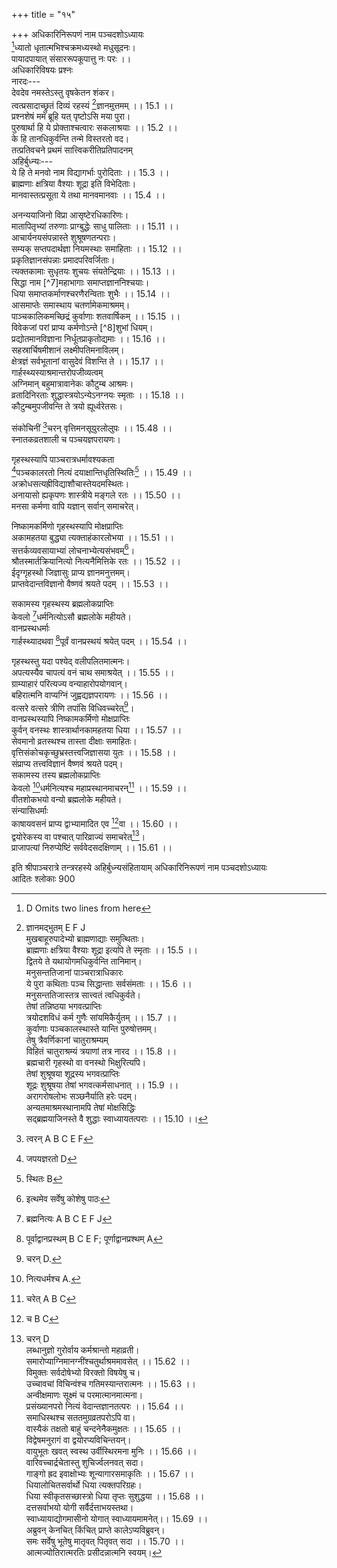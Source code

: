 +++
title = "१५"

+++
अधिकारिनिरूपणं नाम पञ्चदशोऽध्यायः  
[^1]ध्यातो धृतात्मभिश्चक्रमध्यस्थो मधुसूदनः।  
पायादपायात् संसाररूपकूपात्तु नः परः ।।  
अधिकारिविषयः प्रश्नः  
नारदः---  
देवदेव नमस्तेऽस्तु वृषकेतन शंकर।  
त्वत्प्रसादाच्छ्रुतं दिव्यं रहस्यं [^2]ज्ञानमुत्तमम् ।। 15.1 ।।  
प्रश्नशेषं मम ब्रूहि यत् पृष्टोऽसि मया पुरा।  
पुरुषार्था हि ये प्रोक्ताश्चत्वारः सकलाश्रयाः ।। 15.2 ।।  
के हि तानधिकुर्वन्ति तन्मे विस्तरतो वद।  
तत्प्रतिवचने प्रथमं सात्त्विकरीतिप्रतिपादनम्  
अहिर्बुध्न्यः---  
ये हि ते मनवो नाम विद्यागर्भाः पुरोदिताः ।। 15.3 ।।  
ब्राह्मणाः क्षत्रिया वैश्याः शूद्रा इति विभेदिताः।  
मानवास्तत्प्रसूता ये तथा मानवमानवाः ।। 15.4 ।।  

[^1]:  D Omits two lines from here  

[^2]: ज्ञानमद्भुतम् E F J  
मुखबाहूरुपादेभ्यो ब्राह्मणाद्याः समुत्थिताः।  
ब्राह्मणाः क्षत्रिया वैश्याः शूद्रा इत्यपि ते स्मृताः ।। 15.5 ।।  
द्वितये ते यथायोगमधिकुर्वन्ति तानिमान्।  
मनुसन्ततिजानां पाञ्चरात्राधिकारः  
ये पुरा कथिताः पञ्च सिद्धान्ताः सर्वसंमताः ।। 15.6 ।।  
मनुसन्ततिजास्तत्र सात्त्वतं [^3]त्वधिकुर्वते।  
तेषां तन्निष्ठया भगवत्प्राप्तिः  
त्रयोदशविधं कर्म [^4]गुणैः सांयमिकैर्युतम् ।। 15.7 ।।  
कुर्वाणाः पञ्चकालस्थास्ते यान्ति पुरुषोत्तमम्।  
तेषु त्रैवर्णिकानां चातुराश्रम्यम्  
विहितं चातुराश्रम्यं [^5]त्रयाणां तत्र नारद ।। 15.8 ।।  
ब्रह्मचारी गृहस्थो वा वनस्थो भिक्षुरित्यपि।  
तेषां शुश्रूषया शूद्रस्य भगवत्प्राप्तिः  
शूद्रः शुश्रूषया तेषां भगवत्कर्मसाधनात् ।। 15.9 ।।  
अरागरोषलोभः सञ्छनैर्याति हरेः पदम्।  
अन्यतमाश्रमस्थानामपि तेषां मोक्षसिद्धिः  
[^6]सद्ब्रह्मयाजिनस्ते वै शुद्धाः स्वाध्यायतत्पराः ।। 15.10 ।।  

[^3]: चाधिकुर्वते A B C J  

[^4]: गुणैः समधिकैर्युतम् B C  

[^5]: त्रयाणां तदनन्तरम् C  

[^6]: D omits four lines from here  
  
अनन्ययाजिनो विप्रा आसृष्टेरधिकारिणः।  
मातापितृभ्यां तरुणाः प्राग्बुद्धेः साधु पालिताः ।। 15.11 ।।  
आचार्यनयसंपन्नास्ते शुश्रूषणतन्पराः।  
सम्यक् सप्तपदार्थज्ञा नियमस्थाः समाहिताः ।। 15.12 ।।  
प्रकृतिज्ञानसंपन्नाः प्रमादपरिवर्जिताः।  
त्यक्तकामाः सुधृतयः शुचयः संयतेन्द्रियाः ।। 15.13 ।।  
सिद्धा नाम [^7]महाभागाः समाप्तज्ञाननिश्चयाः।  
धिया समाप्तकर्माणश्चरणैरन्विताः शुभैः ।। 15.14 ।।  
आसमाप्तेः समास्थाय चतर्णामेकमाश्रमम्।  
पाञ्चकालिकमच्छिद्रं कुर्वाणाः शतवार्षिकम् ।। 15.15 ।।  
विवेकजां परां प्राप्य कर्मणोऽन्ते [^8]शुभां धियम्।  
प्रद्योतमानविज्ञाना निर्धूतप्राकृतोद्यमाः ।। 15.16 ।।  
सहस्रार्चिषमीशानं लक्ष्मीपतिमनाविलम्।  
क्षेत्रज्ञं सर्वभूतानां वासुदेवं विशन्ति ते ।। 15.17 ।।  
गार्हस्थ्यस्याश्रमान्तरोपजीव्यत्वम्  
अग्निमान् बहुमात्रावानेकः कौटुम्ब आश्रमः।  
व्रतादिनिरताः शुद्धास्त्रयोऽन्येऽनग्नयः स्मृताः ।। 15.18 ।।  
कौटुम्बमुपजीवन्ति ते त्रयो ह्यूर्ध्वरेतसः।  

[^1]:  महाभाग D  

[^2]: धियं शुभाम् B C.  
सात्त्विकरीतिनिगमनम्  
गदिता सात्त्विकी [^9]रीतिरिति ते लेशतो मुने ।। 15.19 ।।  
अथ त्रय्यादिरीतिकथनारम्भः  
एवं विस्तरतो मेऽद्य रीतिमन्यां निशामय।  
मुखबाहुरुपज्जानां त्रय्याद्यधिकारः  
ये हि ब्रह्ममुखादिभ्यो वर्णाश्चत्वार उद्गताः ।। 15.20 ।।  
ते सम्यगधिकुर्वन्ति त्रय्यादीनां चतुष्टयम्।  
त्रयीनिष्ठानां फलसिद्धिः; सांक्यादिनिष्ठानां क्रमात् पञ्चरात्रारोहणं च  
त्रयीस्था एव सिध्यन्ति सांख्यादिष्वपि च त्रिषु।।  
आरोहन्तीच्छया तेऽपि सात्त्वतं शासनं परम्।  
पाशुपतनिष्ठानां त्रयीधर्माननुष्ठातृत्वम्  
प्राप्ताः पाशुपतं ये हि धर्मं ब्राह्मणपूर्वकाः ।। 15.22 ।।  
न धर्ममनुतिष्ठन्ति त्रयीस्थं ते पुनर्मुने।  
पञ्चरात्रं प्रविश्येव नान्यं धर्मं वितन्वते ।। 15.23 ।।  
सांख्यानां नैष्कर्म्यम्  
निष्कर्माणः स्मृताः सांख्याः प्रसंक्यानैकतत्पराः।  
योगनिष्ठानां वैदिककर्मानुष्ठातृत्वम्  
नित्यनैमित्तिकैर्युक्तो योगी योगाङ्गवाञ्छया ।। 15.24 ।।  

[^9]:  रीतिर्लेशतस्ते महामुने A.  
कुर्यादलब्धलाभाय लब्धवृद्धय एव च।  
ब्रह्मिष्ठो वैदिकं कर्म नित्यं नैमित्तिकं तथा ।। 15.25 ।।  
त्रय्यादिमार्गगा रीतिर्नारदैषा प्रदर्शिता।  
वर्णाश्रमतद्धर्माणां निरूपणम्  
वर्णाश्रमविभागं मे धर्मैः सह निशामय ।। 15.26 ।।  
चत्वारो वर्णाः  
वर्णाश्चत्वार उद्दिष्टा ब्राह्मणादिक्रमेण ये[^10]।  
आद्यानां त्रयाणां वेदाध्ययनं द्विजातित्वं च  
अधीयीरंस्त्रयो वर्णाः पूर्वे भूत्वा द्विजातयः ।। 15.27 ।।  
शूद्रस्य द्विजशुश्रूषा, एकजातित्वं च  
चतुर्थ [^11]एकजातिस्ताञ्छुश्रूषेतानहंकृतः।  
याजनाध्यापनप्रतिग्रहा ब्राह्मणस्यैव  
ब्राह्मणो नाम यो वर्ण आद्यो ब्रह्ममुखोद्गतः ।। 15.28 ।।  
स त्रीनध्यापयेदेतान् ब्राह्मणादीननुक्रमात्।  
याजयेच्च यथाकामं वृत्त्यर्थमनसूयया ।। 15.29 ।।  
त्रिभ्यश्च प्रतिगृह्णीयादेष वैशेषिको विधिः।  
शस्त्रधारणादिकं क्षत्रियस्य  
शस्त्राणां धारणं नित्यं क्षत्रजातेर्विशेषणम् ।। 15.30 ।।  

[^10]: वै A B C E F J  

[^11]: एकजातिस्त्रीन् E F J  
क्षतत्राणां यथाशास्त्रं प्रजानां परिपालनम्।  
कृष्यादिकं वैश्यस्य  
विशो वैशेषिकी वृत्तिः कृषिगोरक्षवाणिजम् ।। 15.31 ।।  
इज्याध्ययनदानानि त्रयाणां तुल्यानि  
इज्याध्ययनदानं तु द्विजातीनामिदं समम्।  
नित्यं [^12]धर्मार्थमेवैतत् तत्र हिंसादिवर्जनम् ।। 15.32 ।।  
शुश्रूषा शूद्रस्य धर्मो वृत्त्यर्था च  
शुश्रूषैव तु शूद्रस्य धर्मो वृत्त्यर्थमेव च।  
श्रेष्ठा ब्राह्मणशुश्रूषा कनिष्ठे त्वपरे स्मृते ।। 15.33 ।।  
चतुर्णां सामान्यधर्माः  
अहिंसा सत्यमक्रोधः स्वदारनिरतिर्दया।  
चतुर्ष्वेतेषु धर्मोऽयं सामान्येन विधीयते ।। 15.34 ।।  
ब्राह्मणोत्तमक्षत्रिययोस्चातुराश्रम्यम्  
[^13]ब्रह्मणश्चातुराश्रम्यं क्षत्रस्य तु कथंचन।  
क्षत्रियवैश्ययोराद्यमाश्रमत्रयम्  
[^14]त्रयं चाद्यं क्षत्रविशोर्नियतं धर्मलक्षणम् ।। 15.35 ।।  

[^12]: धर्मार्थ एवैतत् A B C E F  

[^13]: ब्राह्मणे चातुराश्रम्यम् B C E F J  

[^14]: त्रय्याश्रम्यम् D; त्रयं त्वाद्यम् E F  
त्रैवर्णकानां प्रागुपनयनात् कामचारः  
आचार्यजन्मनः [^15]पूर्वमव्रतास्ते द्विजातयः।  
उपनयने द्वितीयं जन्म  
आचार्याज्जन्म सावित्र्यां द्वितीयं दिव्यमिष्यते ।। 15.36 ।।  
यज्ञदीक्षायां तृतीयम्  
ते[^16] त्रयो यज्ञदीक्षायां जन्म प्राप्य तृतीयकम्।  
तेषां स्वाध्यायनिष्ठानां देवतुल्यत्वम्  
[^17]ब्राह्मणाः सवनस्थार्याः सवनान्ते यथाक्रमम् ।। 15.37 ।।  
स्वाध्याये वर्तमानास्ते देवाः सर्वेऽपि ते त्रयः।  
आश्रमधर्माः  
इति ते कथिता वर्णा आश्रमानपि मे श्रृणु ।। 15.38 ।।  
उपकुर्वाणब्रह्मचारिधर्माः  
आचार्याज्जन्म संप्राप्य तदन्ते नियतं [^18]वसन्।  
[^19]तद्धर्मकारी तन्निष्ठस्तद्भक्तस्तत्परायणः ।। 15.39 ।।  
तन्निवेदितसर्वार्थो भिक्षार्थी तत्कुलाद्बहिः।  
कर्मशेषण चाचार्यादिच्छन् स्वाध्यायमत्वरः ।। 15.40 ।।  

[^15]: पूर्वमप्रजास्ते D  

[^16]: त्रयोऽपि यज्ञदीक्षायाम् D  

[^17]: ब्राह्मणः सवनस्थास्ते सवनान्ते यथा यथा D  

[^18]: वसेत् A B C E F J  

[^19]:  तत्कर्मकारी D  
उपासीत बहिः संध्ये [^20]नित्यस्नाय्यनसूयकः।  
कुर्वन्निन्द्रियसंरोधं[^21] भूतानामनुकम्पकः ।। 15.41 ।।  
वह्निं समिद्भिरिन्धान उभे संध्ये समाहितः।  
धर्मज्ञसमयस्थं चाप्याचरन्नात्मनो व्रतम् ।। 15.42 ।।  
उपकुर्वाणको नाम स्वाध्याये सिध्यति द्विजः।  
समाप्तब्रह्मचर्यस्येच्छया आश्रमान्तरप्राप्तिः  
वेदस्नायी व्रतस्नायी गुरवे दक्षिणां ददत् ।। 15.43 ।।  
प्राप्यानुज्ञां गुरोरिच्छेच्चतुर्णामेकमाश्रमम्।  
नैष्ठिकब्रह्मचारिधर्माः  
यदीच्छेद् ब्रह्मचर्यं स ब्रह्मचारी स्वमाश्रमम् ।। 15.44 ।।  
आचार्यमेव सेवेत युक्त आ देहपातनात्।  
जिज्ञासुर्ब्रह्मचारी स लभेत ज्ञानमुत्तमम् ।। 15.45 ।।  
अन्यथा पुण्यलोपः स्यादिति वेदानुशासनम्।  
गृहस्थधर्माः  
अथ चेद्रोचयेत् कर्तुं गार्हस्थ्यं धर्ममुत्तमम् ।। 15.46 ।।  
लब्धानुज्ञो गुरोः स्नात्वा संप्राप्य विधिवत् स्त्रियम्।  
तया सह चरेद्धर्मं नित्यं स्वाध्यायतत्परः ।। 15.47 ।।  
श्राद्धकृत् सत्यवादी च नित्यं चैवातिथिप्रियः।  

[^20]:  नित्यं स्यादनसूयकः A B C E F J  

[^21]: संकोचम् A B C E F J  
  
संकोचिनीं [^22]चरन् वृत्तिमनसूयुरलोलुपः ।। 15.48 ।।  
स्नातकव्रतशाली च पञ्चयज्ञपरायणः।  
  
गृहस्थस्यापि पाञ्चरात्रधर्मावश्यकता  
[^23]पञ्चकालरतो नित्यं दयाक्षान्तिधृतिस्थितिः[^24] ।। 15.49 ।।  
अक्रोधसत्यह्रीविद्याशौचास्तेयदमस्थितः।  
अनायासो ह्यकृपणः शास्त्रीये मङ्गले रतः ।। 15.50 ।।  
मनसा कर्मणा वापि यज्ञान् सर्वान् समाचरेत्।  
  
निष्कामकर्मिणो गृहस्थस्यापि मोक्षप्राप्तिः  
अकामहतया बुद्ध्या त्यक्ताहंकारलोभया ।। 15.51 ।।  
सत्तर्कव्यवसायाभ्यां लोचनाभ्येत्यसंभवम्[^25]।  
श्रौतस्मार्तक्रियानित्यो नित्यनैमित्तिके रतः ।। 15.52 ।।  
ईदृग्गृहस्थो जिज्ञासुः प्राप्य ज्ञानमनुत्तमम्।  
प्राप्तवेदान्तविज्ञानो वैष्णवं श्रयते पदम् ।। 15.53 ।।  
  
सकामस्य गृहस्थस्य ब्रह्मलोकप्राप्तिः  
केवलो [^26]धर्मनित्योऽसौ ब्रह्मलोके महीयते।  
वानप्रस्थधर्माः  
गार्हस्थ्यादथवा [^27]पूर्वं वानप्रस्थयं श्रयेत् पदम् ।। 15.54 ।।  

[^22]: त्वरन् A B C E F  

[^23]: जपयज्ञरतो D  

[^24]: स्थितः B  

[^25]: इत्थमेव सर्वेषु कोशेषु पाठः  

[^26]: ब्रह्मनित्यः A B C E F J  

[^27]: पूर्वाद्वानप्रस्थम् B C E F; पूर्णाद्वानप्रश्थम् A  
  
गृहस्थस्तु यदा पश्येद् वलीपलितमात्मनः।  
अपत्यस्यैव चापत्यं वनं चाथ समाश्रयेत् ।। 15.55 ।।  
ग्राम्याहारं परित्यज्य वन्याहारोपयोगवान्।  
बहिरात्मनि वाप्यग्निं जुह्वद्यज्ञपरायणः ।। 15.56 ।।  
वत्सरे वत्सरे त्रीणि तपांसि विधिवच्चरेत्[^28]।  
वानप्रस्थस्यापि निष्कामकर्मिणो मोक्षप्राप्तिः  
कुर्वन् वनस्थः शास्त्रार्थानकामहतया धिया ।। 15.57 ।।  
सेवमानो व्रतस्थश्च तास्ता दीक्षाः समाहितः।  
वृत्तिसंकोचकृच्छुभ्रस्तत्त्वजिज्ञासया युतः ।। 15.58 ।।  
संप्राप्य तत्त्वविज्ञानं वैष्णवं श्रयते पदम्।  
सकामस्य तस्य ब्रह्मलोकप्राप्तिः  
केवलो [^29]धर्मनित्यश्च महाप्रस्थानमाचरन्[^30] ।। 15.59 ।।  
वीतशोकभयो वन्यो ब्रह्मलोके महीयते।  
संन्यासिधर्माः  
काषायवसनं प्राप्य द्वाभ्यामादित एव [^31]वा ।। 15.60 ।।  
द्वयोरेकस्य वा पश्चात् पारिव्राज्यं समाचरेत्[^32]।  
प्राजापत्यां निरुप्येष्टिं सर्ववेदसदक्षिणाम् ।। 15.61 ।।  

[^28]:  चरन् D.  

[^29]:  नित्यधर्मश्च A.  

[^30]: चरेत् A B C  

[^31]:  च B C  

[^32]: चरन् D  
लब्धानुज्ञो गुरोर्वाय [^33]कर्मश्रान्तो महाव्रती।  
समारोप्याग्निमानग्नींश्चतुर्थाश्रममावसेत्[^34] ।। 15.62 ।।  
विमुक्तः सर्वदोषेभ्यो विरक्तो विषयेषु च।  
उच्चावचां विचिन्वंश्च गतिमस्यान्तरात्मनः ।। 15.63 ।।  
अन्वीक्षमाणः सूक्ष्मं च परमात्मानमात्मना।  
प्रसंख्यानपरो नित्यं वेदान्तज्ञानतत्परः ।। 15.64 ।।  
समाधिस्थश्च सततमुग्रव्रतपरोऽपि वा।  
वास्यैकं तक्षतो बाहुं चन्दनेनैकमुक्षतः ।। 15.65 ।।  
विद्वेषमनुरागं वा द्वयोरप्यविचिन्तयन्।  
वायुभूतः खवत् स्वस्थ उर्वीस्थिरमना मुनिः ।। 15.66 ।।  
वारिवच्चार्द्रचेतास्तु शुचिर्ज्वलनवत् सदा।  
गाङ्गो ह्रद इवाक्षोभ्यः शून्यागारसमाकृतिः ।। 15.67 ।।  
धियालोचितसर्वार्थो धिया त्यक्तपरिग्रहः।  
धिया स्वीकृतसच्छास्त्रो धिया तृप्तः सुशुद्धया ।। 15.68 ।।  
दत्तसर्वाभयो योगी [^35]सर्वैर्दत्ताभयस्तथा।  
स्वाध्यायाद्योगमासीनो योगात् स्वाध्यायमामनेत्[^36]।। 15.69 ।।  
अब्रुवन् केनचित् किंचित् प्राप्ते कालेऽप्यविब्रुवन्।  
समः सर्वेषु भूतेषु मातृवत् पितृवत् सदा ।। 15.70 ।।  
आत्मज्योतिरात्मरतिः प्रसीदन्नात्मनि स्वयम्।  

[^33]:  कर्मशान्तः A B C; कर्माश्रान्तः E  

[^34]:  आवसन् A B C E F J  

[^35]: सर्वैर्मुक्ताभयः D  

[^36]:  आत्मनः D  
प्रज्ञाप्रासादमारूढो विमुक्तः सर्वतो जनैः ।। 15.71 ।।  
भूमिष्ठानिव शैलस्थः पश्यन् सर्वानवस्थितान्।  
[^37]कैश्चिन्मूक इति प्रोक्तः कैश्चिद्धीर इतीप्सितः ।। 15.72 ।।  
कैश्चित् कः स्विदिति प्रोक्तः [^28]कैश्चिद् घोर इतीरितः।  
उपेक्षाकरुणामैत्रीमुदितालिङ्गितः सदा ।। 15.73 ।।  
विवेकबोधसंतोषैर्नित्यं परिजनैर्वृतः।  
भैक्षाशी तुष्टिसंपूर्णो [^39]धर्मैरीदृग्गुणैर्युतः ।। 15.74 ।।  
संन्यासिनः परमपुरुषोपासनान्मोक्षप्राप्तिः  
प्रदीप इव शान्तार्चिः परिव्राड् [^40]ध्यानमास्थितः।  
देहसंस्कारनाशेन[^41] वैष्णवं श्रयते पदम् ।। 15.75 ।।  
अध्यायार्थनिगमनम्  
इति वर्णाश्रमा ये[^42] ते तुल्यवैशेषिकैर्युताः।  
[^43]धर्मास्ते लेशतः प्रोक्ताः किं भूयः श्रोतुमिच्छसि ।।  
  
इति श्रीपाञ्चरात्रे तन्त्ररहस्ये अहिर्बुध्न्यसंहितायाम् अधिकारिनिरूपणं नाम पञ्चदशोऽध्यायः  
आदितः श्लोकाः 900  

[^37]: कैश्चिन्मूढः D  

[^38]: कैश्चिच्चोरः A B C E F J  

[^39]: यमैः A B C E F J  

[^40]: ध्यानसंमतः D  

[^41]: नाशे सः B E F J  

[^42]: एते तुल्याः सर्वाश्रमैर्युताः A B C E F J  

[^43]:  धर्मस्ते लेशतः प्रोक्तः A B C